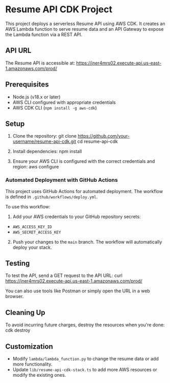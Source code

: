 # Resume API CDK Project

This project deploys a serverless Resume API using AWS CDK. It creates an AWS Lambda function to serve resume data and an API Gateway to expose the Lambda function via a REST API.

## API URL

The Resume API is accessible at:
https://jner4mrs02.execute-api.us-east-1.amazonaws.com/prod/

## Prerequisites

- Node.js (v18.x or later)
- AWS CLI configured with appropriate credentials
- AWS CDK CLI (`npm install -g aws-cdk`)

## Setup

1. Clone the repository:
git clone https://github.com/your-username/resume-api-cdk.git
cd resume-api-cdk

2. Install dependencies:
npm install

3. Ensure your AWS CLI is configured with the correct credentials and region:
aws configure


### Automated Deployment with GitHub Actions

This project uses GitHub Actions for automated deployment. The workflow is defined in `.github/workflows/deploy.yml`.

To use this workflow:

1. Add your AWS credentials to your GitHub repository secrets:
- `AWS_ACCESS_KEY_ID`
- `AWS_SECRET_ACCESS_KEY`

2. Push your changes to the `main` branch. The workflow will automatically deploy your stack.

## Testing

To test the API, send a GET request to the API URL:
curl https://jner4mrs02.execute-api.us-east-1.amazonaws.com/prod/

You can also use tools like Postman or simply open the URL in a web browser.

## Cleaning Up

To avoid incurring future charges, destroy the resources when you're done:
cdk destroy

## Customization

- Modify `lambda/lambda_function.py` to change the resume data or add more functionality.
- Update `lib/resume-api-cdk-stack.ts` to add more AWS resources or modify the existing ones.




